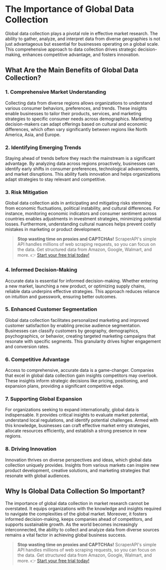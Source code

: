 # The Importance of Global Data Collection

Global data collection plays a pivotal role in effective market research. The ability to gather, analyze, and interpret data from diverse geographies is not just advantageous but essential for businesses operating on a global scale. This comprehensive approach to data collection drives strategic decision-making, enhances competitive advantage, and fosters innovation.

## What Are the Main Benefits of Global Data Collection?

### 1. Comprehensive Market Understanding  
Collecting data from diverse regions allows organizations to understand various consumer behaviors, preferences, and trends. These insights enable businesses to tailor their products, services, and marketing strategies to specific consumer needs across demographics. Marketing decision-makers can adapt offerings based on cultural and economic differences, which often vary significantly between regions like North America, Asia, and Europe.

### 2. Identifying Emerging Trends  
Staying ahead of trends before they reach the mainstream is a significant advantage. By analyzing data across regions proactively, businesses can identify early shifts in consumer preferences, technological advancements, and market disruptions. This ability fuels innovation and helps organizations adapt strategies to stay relevant and competitive.

### 3. Risk Mitigation  
Global data collection aids in anticipating and mitigating risks stemming from economic fluctuations, political instability, and cultural differences. For instance, monitoring economic indicators and consumer sentiment across countries enables adjustments in investment strategies, minimizing potential losses. Furthermore, understanding cultural nuances helps prevent costly mistakes in marketing or product development.

> **Stop wasting time on proxies and CAPTCHAs!** ScraperAPI's simple API handles millions of web scraping requests, so you can focus on the data. Get structured data from Amazon, Google, Walmart, and more. 👉 [Start your free trial today!](https://bit.ly/Scraperapi)

### 4. Informed Decision-Making  
Accurate data is essential for informed decision-making. Whether entering a new market, launching a new product, or optimizing supply chains, reliable data underpins effective strategies. This approach reduces reliance on intuition and guesswork, ensuring better outcomes.

### 5. Enhanced Customer Segmentation  
Global data collection facilitates personalized marketing and improved customer satisfaction by enabling precise audience segmentation. Businesses can classify customers by geography, demographics, psychographics, or behavior, creating targeted marketing campaigns that resonate with specific segments. This granularity drives higher engagement and conversion rates.

### 6. Competitive Advantage  
Access to comprehensive, accurate data is a game-changer. Companies that excel in global data collection gain insights competitors may overlook. These insights inform strategic decisions like pricing, positioning, and expansion plans, providing a significant competitive edge.

### 7. Supporting Global Expansion  
For organizations seeking to expand internationally, global data is indispensable. It provides critical insights to evaluate market potential, understand local regulations, and identify potential challenges. Armed with this knowledge, businesses can craft effective market entry strategies, allocate resources efficiently, and establish a strong presence in new regions.

### 8. Driving Innovation  
Innovation thrives on diverse perspectives and ideas, which global data collection uniquely provides. Insights from various markets can inspire new product development, creative solutions, and marketing strategies that resonate with global audiences.

## Why Is Global Data Collection So Important?

The importance of global data collection in market research cannot be overstated. It equips organizations with the knowledge and insights required to navigate the complexities of the global market. Moreover, it fosters informed decision-making, keeps companies ahead of competitors, and supports sustainable growth. As the world becomes increasingly interconnected, the ability to collect and analyze data from diverse sources remains a vital factor in achieving global business success.

> **Stop wasting time on proxies and CAPTCHAs!** ScraperAPI's simple API handles millions of web scraping requests, so you can focus on the data. Get structured data from Amazon, Google, Walmart, and more. 👉 [Start your free trial today!](https://bit.ly/Scraperapi)
